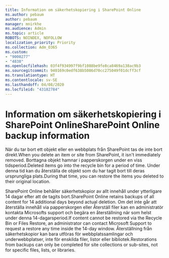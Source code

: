 ```yaml
---
title: Information om säkerhetskopiering i SharePoint Online
ms.author: pebaum
author: pebaum
manager: mnirkhe
ms.audience: Admin
ms.topic: article
ROBOTS: NOINDEX, NOFOLLOW
localization_priority: Priority
ms.collection: Adm_O365
ms.custom:
- "9000277"
- "4838"
ms.openlocfilehash: 03f4f934997f9bf1088be9fe8ca8469a138ac9b3
ms.sourcegitcommit: 940169c0edf638b5086d70cc275049f01dcff3cf
ms.translationtype: HT
ms.contentlocale: sv-SE
ms.lasthandoff: 04/08/2020
ms.locfileid: "43182784"
---
```

# <a name="sharepoint-online-backup-information"></a><span data-ttu-id="fdcdb-102">Information om säkerhetskopiering i SharePoint Online</span><span class="sxs-lookup"><span data-stu-id="fdcdb-102">SharePoint Online backup information</span></span>

<span data-ttu-id="fdcdb-103">När du tar bort ett objekt eller en webbplats från SharePoint tas de inte bort direkt.</span><span class="sxs-lookup"><span data-stu-id="fdcdb-103">When you delete an item or site from SharePoint, it isn't immediately removed.</span></span> <span data-ttu-id="fdcdb-104">Borttagna objekt hamnar i papperskorgen under en viss tidsperiod.</span><span class="sxs-lookup"><span data-stu-id="fdcdb-104">Deleted items go into the recycle bin for a period of time.</span></span> <span data-ttu-id="fdcdb-105">Under denna tid kan du återställa de objekt som du har tagit bort till deras ursprungliga plats.</span><span class="sxs-lookup"><span data-stu-id="fdcdb-105">During that time, you can restore the items you deleted to their original location.</span></span>

<span data-ttu-id="fdcdb-106">SharePoint Online behåller säkerhetskopior av allt innehåll under ytterligare 14 dagar efter att de tagits bort.</span><span class="sxs-lookup"><span data-stu-id="fdcdb-106">SharePoint Online retains backups of all content for 14 additional days beyond actual deletion.</span></span> <span data-ttu-id="fdcdb-107">Om det inte går att återställa innehåll via papperskorgen eller Återställ filer kan en administratör kontakta Microsofts support och begära en återställning när som helst under denna 14-dagarsperiod.</span><span class="sxs-lookup"><span data-stu-id="fdcdb-107">If content cannot be restored via the Recycle Bin or Files Restore, an administrator can contact Microsoft Support to request a restore any time inside the 14-day window.</span></span> <span data-ttu-id="fdcdb-108">Återställning från säkerhetskopior kan bara utföras för webbplatssamlingar och underwebbplatser, inte för enskilda filer, listor eller bibliotek.</span><span class="sxs-lookup"><span data-stu-id="fdcdb-108">Restorations from backups can only be completed for site collections or sub-sites, not for specific files, lists, or libraries.</span></span>
